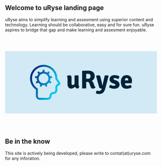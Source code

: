 ## Welcome to uRyse landing page

uRyse aims to simplify learning and assesment using superior content and technology. Learning should be collaborative, easy and for sure fun. uRyse aspires to bridge that gap and make learning and assesment enjoyable.


<br>
<br>

![Image](/cover.png)



<br>
<br>

## Be in the know

This site is actively being developed, please write to contat(at)uryse.com for any inforation.
